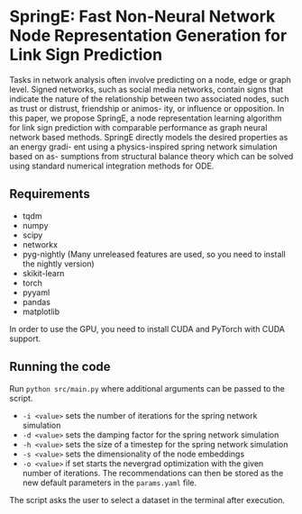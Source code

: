 # SpringE: Fast Non-Neural Network Node Representation Generation for Link Sign Prediction

Tasks in network analysis often involve predicting on a node, edge or
graph level. Signed networks, such as social media networks, contain signs that indicate the nature of the relationship between two
associated nodes, such as trust or distrust, friendship or animos-
ity, or influence or opposition. In this paper, we propose SpringE, a
node representation learning algorithm for link sign prediction with
comparable performance as graph neural network based methods.
SpringE directly models the desired properties as an energy gradi-
ent using a physics-inspired spring network simulation based on as-
sumptions from structural balance theory which can be solved using
standard numerical integration methods for ODE.

## Requirements

- tqdm
- numpy
- scipy
- networkx
- pyg-nightly (Many unreleased features are used, so you need to install the nightly version)
- skikit-learn
- torch
- pyyaml
- pandas
- matplotlib

In order to use the GPU, you need to install CUDA and PyTorch with CUDA support.

## Running the code

Run ```python src/main.py``` where additional arguments can be passed to the script. 

- ```-i <value>``` sets the number of iterations for the spring network simulation
- ```-d <value>``` sets the damping factor for the spring network simulation
- ```-h <value>``` sets the size of a timestep for the spring network simulation
- ```-s <value>``` sets the dimensionality of the node embeddings
- ```-o <value>``` if set starts the nevergrad optimization with the given number of iterations. The recommendations can then be stored as the new default parameters in the ```params.yaml``` file.

The script asks the user to select a dataset in the terminal after execution.

